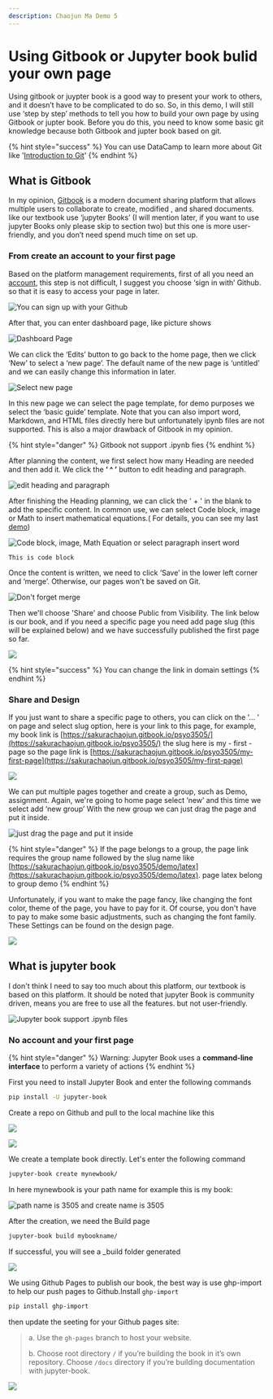 ```yaml
---
description: Chaojun Ma Demo 5
---
```


# Using Gitbook or Jupyter book bulid your own page

Using gitbook or juypter book is a good way to present your work to others, and it doesn’t have to be complicated to do so. So, in this demo, I will still use ‘step by step’ methods to tell you how to build your own page by using Gitbook or jupter book. Before you do this, you need to know some basic git knowledge because both Gitbook and jupter book based on git.

{% hint style="success" %}
You can use DataCamp to learn more about Git like  '[Introduction to Git](https://learn.datacamp.com/courses/introduction-to-git)' 
{% endhint %}

## What is Gitbook

In my opinion, [Gitbook](https://www.gitbook.com) is a modern document sharing platform that allows multiple users to collaborate to create, modified , and shared documents. like our textbook use ‘jupyter Books’ \(I will mention later, if you want to use jupyter Books only please skip to section two\) but this one is more user-friendly, and you don’t need spend much time on set up.

### From create an account to your first page

Based on the platform management requirements, first of all you need an [account](https://app.gitbook.com/join?utm_source=homepage&utm_medium=header&utm_content=signup), this step is not difficult, I suggest you choose ‘sign in with’ Github. so that it is easy to access your page in later.

![You can sign up with your Github ](../.gitbook/assets/image%20%2818%29.png)

After that, you can enter dashboard page, like picture shows

![Dashboard Page](../.gitbook/assets/image%20%2819%29.png)

We can click the ‘Edits’ button to go back to the home page, then we click ‘New’ to select a ‘new page’. The default name of the new page is ‘untitled’ and we can easily change this information in later.

![Select new page](../.gitbook/assets/image%20%2813%29.png)

In this new page we can select the page template, for demo purposes we select the ‘basic guide’ template. Note that you can also import word, Markdown, and HTML files directly here but unfortunately ipynb files are not supported. This is also a major drawback of Gitbook in my opinion.

{% hint style="danger" %}
Gitbook not support .ipynb fies 
{% endhint %}

After planning the content, we first select how many Heading are needed and then add it. We click the **‘ ^ ’** button to edit heading and paragraph.

![edit heading and paragraph](../.gitbook/assets/image%20%2814%29.png)

After finishing the Heading planning, we can click the ' + ' in the blank to add the specific content. In common use, we can select Code block, image or Math to insert mathematical equations.\( For details, you can see my last[ demo](https://sakurachaojun.gitbook.io/psyo3505/demo/latex)\)

![Code block, image, Math Equation or select paragraph insert word](../.gitbook/assets/image%20%284%29.png)

```text
This is code block 
```

Once the content is written, we need to click ‘Save’ in the lower left corner and ‘merge’. Otherwise, our pages won't be saved on Git.

![Don&apos;t forget merge ](../.gitbook/assets/image%20%288%29.png)

Then we'll choose 'Share' and choose Public from Visibility. The link below is our book, and if you need a specific page you need add page slug \(this will be explained below\) and we have successfully published the first page so far.

![](../.gitbook/assets/image%20%2825%29.png)

{% hint style="success" %}
You can change the link in domain settings 
{% endhint %}

### Share and Design 

If you just want to share a specific page to others, you can click on the '... ' on page and select slug option, here is your link to this page, for example, my book link is [https://sakurachaojun.gitbook.io/psyo3505/](https://sakurachaojun.gitbook.io/psyo3505/) the slug here is my - first - page so the page link is [https://sakurachaojun.gitbook.io/psyo3505/my-first-page](https://sakurachaojun.gitbook.io/psyo3505/my-first-page)

![](../.gitbook/assets/image%20%289%29.png)

We can put multiple pages together and create a group, such as Demo, assignment. Again, we're going to home page select ‘new’ and this time we select add ‘new group’ With the new group we can just drag the page and put it inside.

![ just drag the page and put it inside](../.gitbook/assets/image%20%2810%29.png)

{% hint style="danger" %}
 If the page belongs to a group, the page link requires the group name followed by the slug name like [https://sakurachaojun.gitbook.io/psyo3505/demo/latex](https://sakurachaojun.gitbook.io/psyo3505/demo/latex). page latex belong to group demo 
{% endhint %}

Unfortunately, if you want to make the page fancy, like changing the font color, theme of the page, you have to pay for it. Of course, you don't have to pay to make some basic adjustments, such as changing the font family. These Settings can be found on the design page.

![](../.gitbook/assets/image%20%2816%29.png)

## What is jupyter book

I don't think I need to say too much about this platform, our textbook is based on this platform. It should be noted that jupyter Book is community driven, means you are free to use all the features. but not user-friendly.

![Jupyter book support .ipynb files ](../.gitbook/assets/image%20%286%29.png)

### No account and your first page

{% hint style="danger" %}
Warning: Jupyter Book uses a **command-line interface** to perform a variety of actions
{% endhint %}

First you need to install Jupyter Book and enter the following commands

```bash
pip install -U jupyter-book
```

Create a repo on Github and pull to the local machine like this 

![](../.gitbook/assets/image%20%287%29.png)

![](../.gitbook/assets/image%20%2823%29.png)

We create a template book directly. Let's enter the following command

```bash
jupyter-book create mynewbook/
```

In here mynewbook is your path name for example this is my book:

![path name is 3505 and create name is 3505 ](../.gitbook/assets/image%20%2820%29.png)

After the creation, we need the Build page

```bash
jupyter-book build mybookname/
```

If successful, you will see a \_build folder generated

![](../.gitbook/assets/image%20%283%29.png)

We using Github Pages to publish our book, the best way is use ghp-import to help our push pages to Github.Install `ghp-import`

```bash
pip install ghp-import
```

then update the seeting for your Github pages site: 

> a. Use the `gh-pages` branch to host your website.
>
> b. Choose root directory `/` if you’re building the book in it’s own repository. Choose `/docs` directory if you’re building documentation with jupyter-book.

![](../.gitbook/assets/image%20%2821%29.png)



